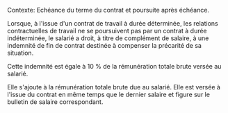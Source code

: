 Contexte: Echéance du terme du contrat et poursuite après échéance.

Lorsque, à l'issue d'un contrat de travail à durée déterminée, les relations contractuelles de travail ne se poursuivent pas par un contrat à durée indéterminée, le salarié a droit, à titre de complément de salaire, à une indemnité de fin de contrat destinée à compenser la précarité de sa situation.

Cette indemnité est égale à 10 % de la rémunération totale brute versée au salarié.

Elle s'ajoute à la rémunération totale brute due au salarié. Elle est versée à l'issue du contrat en même temps que le dernier salaire et figure sur le bulletin de salaire correspondant.